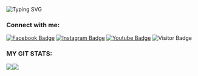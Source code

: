 ![Typing SVG](https://readme-typing-svg.herokuapp.com?center=true&vCenter=true&multiline=true&height=60&lines=Hi%2C+I'm+Phat+Ngo.;Welcome+to+my+profile+%F0%9F%92%97)


<h3 align="left">Connect with me:</h3>

[![Facebook Badge](https://img.shields.io/badge/-ntp.0923-blue?style=plastic-square&logo=facebook&logoColor=white&link=https://www.facebook.com/ntp.0923/)](https://www.facebook.com/ntp.0923/)
[![Instagram Badge](https://img.shields.io/badge/-ntp0923-blueviolet?style=plastic-square&logo=instagram&logoColor=white&link=https://www.instagram.com/ntp0923/)](https://www.instagram.com/ntp0923/)
[![Youtube Badge](https://img.shields.io/badge/-gtphatw-red?style=plastic-square&logo=youtube&logoColor=white&link=https://www.youtube.com/gtphatw)](https://www.youtube.com/gtphatw)
![Visitor Badge](https://visitor-badge.laobi.icu/badge?page_id=ntp0923)

<h3 align="left">MY GIT STATS:</h3>
<img src="https://github-readme-stats.vercel.app/api?username=ntp0923&&show_icons=true&count_private=true&theme=radical"/><img src="https://github-readme-streak-stats.herokuapp.com/?user=ntp0923&theme=radical">
